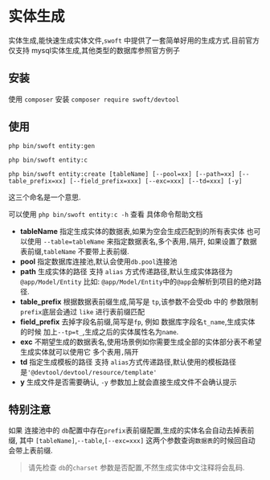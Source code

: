 # 实体生成

实体生成,能快速生成实体文件,`swoft` 中提供了一套简单好用的生成方式.目前官方仅支持 mysql实体生成,其他类型的数据库参照官方例子

## 安装

使用 `composer` 安装 `composer require swoft/devtool` 

## 使用

`php bin/swoft entity:gen`

`php bin/swoft entity:c`

`php bin/swoft entity:create [tableName] [--pool=xx] [--path=xx] [--table_prefix=xx] [--field_prefix=xxx] [--exc=xxx] [--td=xxx] [-y]`

这三个命名是一个意思. 

可以使用 `php bin/swoft entity:c -h` 查看 具体命令帮助文档

- **tableName** 指定生成实体的数据表,如果为空会生成匹配到的所有表实体
也可以使用 `--table=tableName` 来指定数据表名,多个表用`,`隔开,
如果设置了数据表前缀,`tableName` 不要带上表前缀.
- **pool** 指定数据库连接池,默认会使用`db.pool`连接池
- **path** 生成实体的路径 支持 `alias` 方式传递路径,默认生成实体路径为`@app/Model/Entity`
比如: `@app/Model/Entity`中的`@app`会解析到项目的绝对路径.
- **table_prefix** 根据数据表前缀生成,简写是 `tp`,该参数不会受db 中的 参数限制`prefix`底层会通过 `like` 进行表前缀匹配
- **field_prefix** 去掉字段名前缀,简写是`fp`,
例如 数据库字段名`t_name`,生成实体的时候 加上`--tp=t_`,生成之后的实体属性名为`name`.
- **exc** 不期望生成的数据表名,使用场景例如你需要生成全部的实体部分表不希望生成实体就可以使用它
多个表用`,`隔开
- **td** 指定生成模板的路径 支持 `alias`方式传递路径,默认使用的模板路径是`'@devtool/devtool/resource/template'`
- **y** 生成文件是否需要确认, `-y` 参数加上就会直接生成文件不会确认提示

## 特别注意

如果 连接池中的 `db`配置中存在`prefix`表前缀配置,生成的实体名会自动去掉表前缀, 其中 `[tableName]`,`--table`,`[--exc=xxx]` 这两个参数查询`数据表`的时候回自动会带上表前缀.

> 请先检查 `db`的`charset` 参数是否配置,不然生成实体中文注释将会乱码.